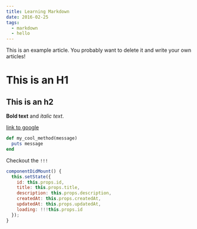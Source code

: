 ```yaml
---
title: Learning Markdown
date: 2016-02-25
tags:
  - markdown
  - hello
---
```


This is an example article. You probably want to delete it and write your own articles!

# This is an H1

## This is an h2

**Bold text** and _italic text_.

[link to google](http://google.com)

```ruby
def my_cool_method(message)
  puts message
end
```

Checkout the `!!!`

```js
componentDidMount() {
  this.setState({
    id: this.props.id,
    title: this.props.title,
    description: this.props.description,
    createdAt: this.props.createdAt,
    updatedAt: this.props.updatedAt,
    loading: !!!this.props.id
  });
}
```
